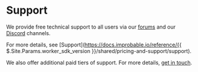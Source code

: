 # Support

We provide free technical support to all users via our [forums](https://forums.improbable.io/) and our [Discord](https://discordapp.com/channels/311273633307951114/) channels.

For more details, see [Support](https://docs.improbable.io/reference/{{ $.Site.Params.worker_sdk_version }}/shared/pricing-and-support/support).

We also offer additional paid tiers of support. For more details, [get in touch](https://improbable.io/contact-us).
